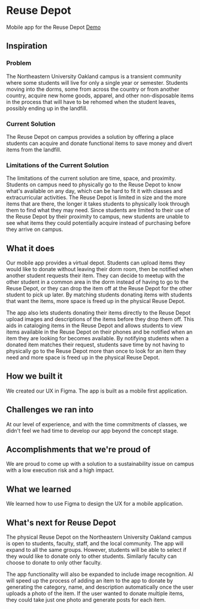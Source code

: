 # Reuse Depot
Mobile app for the Reuse Depot
[Demo](https://www.figma.com/proto/qSZU44f5acBQ7OYIqTzkRs/Reuse-Depot?node-id=1-3&p=f&t=bEqFwwhnJujRA6rt-1&scaling=scale-down&content-scaling=fixed&page-id=0%3A1&starting-point-node-id=1%3A3) 

## Inspiration
### Problem
The Northeastern University Oakland campus is a transient community where some students will live for only a single year or semester. Students moving into the dorms, some from across the country or from another country, acquire new home goods, apparel, and other non-disposable items in the process that will have to be rehomed when the student leaves, possibly ending up in the landfill.

### Current Solution
The Reuse Depot on campus provides a solution by offering a place students can acquire and  donate functional items to save money and divert items from the landfill. 

### Limitations of the Current Solution
The limitations of the current solution are time, space, and proximity. Students on campus need to physically go to the Reuse Depot to know what's available on any day, which can be hard to fit it with classes and extracurricular activities. The Reuse Depot is limited in size and the more items that are there, the longer it takes students to physically look through them to find what they may need. Since students are limited to their use of the Reuse Depot by their proximity to campus, new students are unable to see what items they could potentially acquire instead of purchasing before they arrive on campus. 

## What it does
Our mobile app provides a virtual depot. Students can upload items they would like to donate without leaving their dorm room, then be notified when another student requests their item. They can decide to meetup with the other student in a common area in the dorm instead of having to go to the Reuse Depot, or they can drop the item off at the Reuse Depot for the other student to pick up later. By matching students donating items with students that want the items, more space is freed up in the physical Reuse Depot.

The app also lets students donating their items directly to the Reuse Depot upload images and descriptions of the items before they drop them off. This aids in cataloging items in the Reuse Depot and allows students to view items available in the Reuse Depot on their phones and be notified when an item they are looking for becomes available. By notifying students when a donated item matches their request, students save time by not having to physically go to the Reuse Depot more than once to look for an item they need and more space is freed up in the physical Reuse Depot.

## How we built it
We created our UX in Figma. The app is built as a mobile first application. 

## Challenges we ran into
At our level of experience, and with the time commitments of classes, we didn't feel we had time to develop our app beyond the concept stage.

## Accomplishments that we're proud of
We are proud to come up with a solution to a sustainability issue on campus with a low execution risk and a high impact.

## What we learned
We learned how to use Figma to design the UX for a mobile application.

## What's next for Reuse Depot
The physical Reuse Depot on the Northeastern University Oakland campus is open to students, faculty, staff, and the local community. The app will expand to all the same groups. However, students will be able to select if they would like to donate only to other students. Similarly faculty can choose to donate to only other faculty.

The app functionality will also be expanded to include image recognition. AI will speed up the process of adding an item to the app to donate by generating the category, name, and description automatically once the user uploads a photo of the item. If the user wanted to donate multiple items, they could take just one photo and generate posts for each item.
